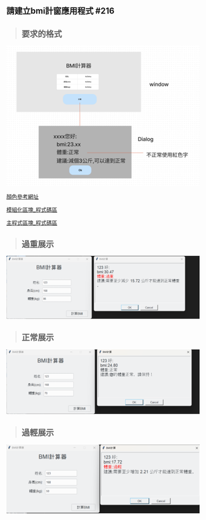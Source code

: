 ## 請建立bmi計窗應用程式 #216
>## 要求的格式
![要求的格式](./img/337178024-deb16a18-3caa-4520-b65d-6d574ff89b5a.png)

[顏色參考網址](https://www.ifreesite.com/color/)

[模組化區塊_程式碼區](tools.py)

[主程式區塊_程式碼區](index.py)

>## 過重展示
![過重展示](./img/img1.png)

>## 正常展示
![正常展示](./img/img2.png)

>## 過輕展示
![過輕展示](./img/img3.png)
